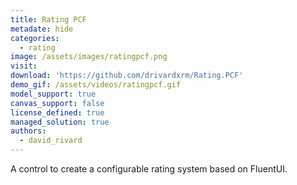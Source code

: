 ```yaml
---
title: Rating PCF
metadate: hide
categories:
  - rating
image: /assets/images/ratingpcf.png
visit: 
download: 'https://github.com/drivardxrm/Rating.PCF'
demo_gif: /assets/videos/ratingpcf.gif
model_support: true
canvas_support: false
license_defined: true
managed_solution: true
authors:
  - david_rivard
---
```

A control to create a configurable rating system based on FluentUI.
